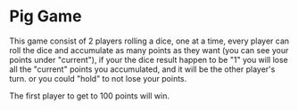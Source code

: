 # Pig Game

This game consist of 2 players rolling a dice, one at a time, every player can roll the dice and accumulate as many points as they want (you can see your points under "current"), if your the dice result happen to be "1" you will lose all the "current" points you accumulated, and it will be the other player's turn. or you could "hold" to not lose your points.

The first player to get to 100 points will win.
